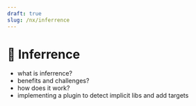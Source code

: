 ```yaml
---
draft: true
slug: /nx/inferrence
---
```


# 🚧 Inferrence

- what is inferrence?
- benefits and challenges?
- how does it work?
- implementing a plugin to detect implicit libs and add targets
